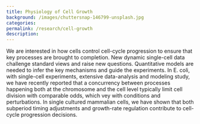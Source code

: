 ```yaml
---
title: Physiology of Cell Growth
background: /images/chuttersnap-146799-unsplash.jpg
categories: 
permalink: /research/cell-growth
description:
---
```


We are interested in how cells control cell-cycle progression to ensure that key processes are brought to completion. New dynamic single-cell data challenge standard views and raise new questions. Quantitative models are needed to infer the key mechanisms and guide the experiments. In E. coli, with single-cell experiments, extensive data-analysis and modeling study, we have recently reported that a concurrency between processes happening both at the chromosome and the cell level typically limit cell division with comparable odds, which vey with conditions and perturbations. In single cultured mammalian cells, we have shown that both subperiod timing adjustments and growth-rate regulation contribute to cell-cycle progression decisions.